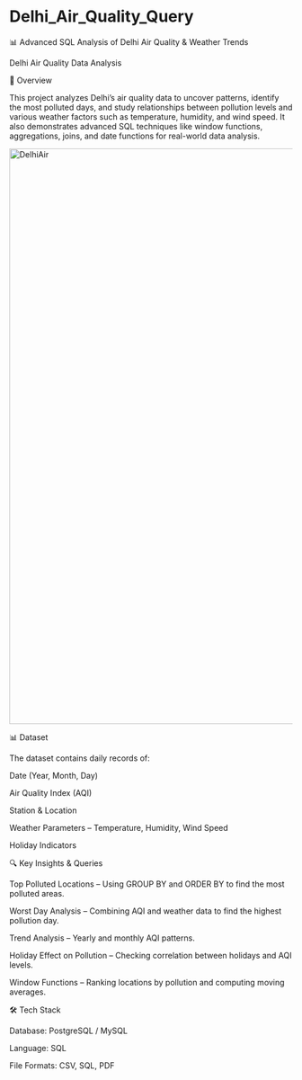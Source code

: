 # Delhi_Air_Quality_Query
📊 Advanced SQL Analysis of Delhi Air Quality &amp; Weather Trends

Delhi Air Quality Data Analysis

📌 Overview

This project analyzes Delhi’s air quality data to uncover patterns, identify the most polluted days, and study relationships between pollution levels and various weather factors such as temperature, humidity, and wind speed. It also demonstrates advanced SQL techniques like window functions, aggregations, joins, and date functions for real-world data analysis.

<img width="1536" height="1024" alt="DelhiAir " src="https://github.com/user-attachments/assets/9a3cfc4c-bfd1-41fa-9e92-466286643887" />


📊 Dataset

The dataset contains daily records of:

Date (Year, Month, Day)

Air Quality Index (AQI)

Station & Location

Weather Parameters – Temperature, Humidity, Wind Speed

Holiday Indicators

🔍 Key Insights & Queries

Top Polluted Locations – Using GROUP BY and ORDER BY to find the most polluted areas.

Worst Day Analysis – Combining AQI and weather data to find the highest pollution day.

Trend Analysis – Yearly and monthly AQI patterns.

Holiday Effect on Pollution – Checking correlation between holidays and AQI levels.

Window Functions – Ranking locations by pollution and computing moving averages.

🛠️ Tech Stack

Database: PostgreSQL / MySQL

Language: SQL

File Formats: CSV, SQL, PDF

